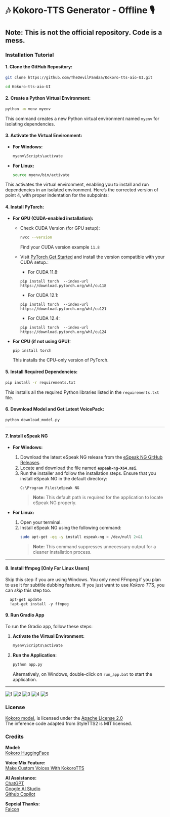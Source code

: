 # 🎶 Kokoro-TTS Generator - Offline 🎙️

**Note:** This is not the official repository. Code is a mess.<br>
---

### Installation Tutorial

#### 1. Clone the GitHub Repository:
```bash
git clone https://github.com/TheDevilPandaa/Kokoro-tts-aio-UI.git

cd Kokoro-tts-aio-UI
```

#### 2. Create a Python Virtual Environment:
```bash
python -m venv myenv
```
This command creates a new Python virtual environment named `myenv` for isolating dependencies.

#### 3. Activate the Virtual Environment:
- **For Windows:**
  ```bash
  myenv\Scripts\activate
  ```
- **For Linux:**
  ```bash
  source myenv/bin/activate
  ```
This activates the virtual environment, enabling you to install and run dependencies in an isolated environment.
Here’s the corrected version of point 4, with proper indentation for the subpoints:


#### 4. Install PyTorch:

- **For GPU (CUDA-enabled installation):**
  - Check CUDA Version (for GPU setup):
    ```bash
    nvcc --version
    ```
    Find your CUDA version example ```11.8```

  - Visit [PyTorch Get Started](https://pytorch.org/get-started/locally/) and install the version compatible with your CUDA setup.:<br>
    - For CUDA 11.8:
    ```
    pip install torch  --index-url https://download.pytorch.org/whl/cu118
    ```
    - For CUDA 12.1:
    ```
    pip install torch  --index-url https://download.pytorch.org/whl/cu121
    ```
    - For CUDA 12.4:
    ```
    pip install torch  --index-url https://download.pytorch.org/whl/cu124
    ```
- **For CPU (if not using GPU):**
  ```bash
  pip install torch
  ```
  This installs the CPU-only version of PyTorch.


#### 5. Install Required Dependencies:
```bash
pip install -r requirements.txt
```
This installs all the required Python libraries listed in the `requirements.txt` file.

#### 6. Download Model and Get Latest VoicePack:
```bash
python download_model.py
```

---

#### 7. Install eSpeak NG

- **For Windows:**
  1. Download the latest eSpeak NG release from the [eSpeak NG GitHub Releases](https://github.com/espeak-ng/espeak-ng/releases/tag/1.51).
  2. Locate and download the file named **`espeak-ng-X64.msi`**.
  3. Run the installer and follow the installation steps. Ensure that you install eSpeak NG in the default directory:
     ```
     C:\Program Files\eSpeak NG
     ```
     > **Note:** This default path is required for the application to locate eSpeak NG properly.

- **For Linux:**
  1. Open your terminal.
  2. Install eSpeak NG using the following command:
     ```bash
     sudo apt-get -qq -y install espeak-ng > /dev/null 2>&1
     ```
     > **Note:** This command suppresses unnecessary output for a cleaner installation process.

---
#### 8. Install ffmpeg [Only For Linux Users]
Skip this step if you are using Windows.
You only need FFmpeg if you plan to use it for subtitle dubbing feature. If you just want to use *Kokoro TTS*, you can *skip* this step too.
```
  apt-get update
  !apt-get install -y ffmpeg
```

#### 9. Run Gradio App

To run the Gradio app, follow these steps:

1. **Activate the Virtual Environment:**
   ```bash
   myenv\Scripts\activate
   ```

2. **Run the Application:**
   ```bash
   python app.py
   ```

   Alternatively, on Windows, double-click on `run_app.bat` to start the application.

---

![1](https://i.postimg.cc/pXt8kTSd/Batched-TTS-page.png)
![2](https://i.postimg.cc/tCt6cb0N/Multi-Speech.png)
![3](https://i.postimg.cc/L89PKW2K/Subtitle-to-voice.png)
![4](https://i.postimg.cc/W15k271D/Voice-Mix.png)
![5](https://i.postimg.cc/N0LrLrKd/Voice-Mix-and-Save.png)

### License
[Kokoro model](https://huggingface.co/hexgrad/Kokoro-82M), is licensed under the [Apache License 2.0](https://www.apache.org/licenses/LICENSE-2.0)<br>
The inference code adapted from StyleTTS2 is MIT licensed.
### Credits
**Model:**<br>
[Kokoro HuggingFace](https://huggingface.co/hexgrad/Kokoro-82M)

**Voice Mix Feature:**<br>
[Make Custom Voices With KokoroTTS](https://huggingface.co/spaces/ysharma/Make_Custom_Voices_With_KokoroTTS)

**AI Assistance:** <br>
[ChatGPT](https://chatgpt.com/)<br>
[Google AI Studio](https://aistudio.google.com/)<br>
[Github Copilot](https://github.com/features/copilot)

**Sepcial Thanks:** <br>
[Falcon](https://github.com/NeuralFalconYT)
